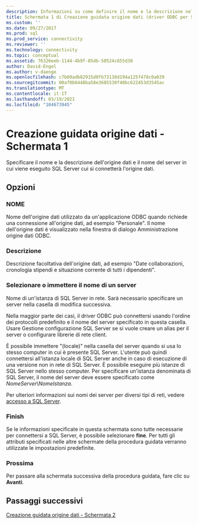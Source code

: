 ```yaml
---
description: Informazioni su come definire il nome e la descrizione nella creazione guidata origine dati per creare una nuova connessione ODBC a SQL Server.
title: Schermata 1 di Creazione guidata origine dati (driver ODBC per SQL Server)
ms.custom: ''
ms.date: 09/27/2017
ms.prod: sql
ms.prod_service: connectivity
ms.reviewer: ''
ms.technology: connectivity
ms.topic: conceptual
ms.assetid: 76326eeb-1144-4b9f-85db-50524c655d30
author: David-Engel
ms.author: v-daenge
ms.openlocfilehash: c7b60adb82915d8fb73138d194a125f478c0a039
ms.sourcegitcommit: 00af0b6448ba58e3685530f40bc622453d3545ac
ms.translationtype: MT
ms.contentlocale: it-IT
ms.lasthandoff: 03/19/2021
ms.locfileid: "104673945"
---
```

# <a name="data-source-wizard-screen-1"></a>Creazione guidata origine dati - Schermata 1

Specificare il nome e la descrizione dell'origine dati e il nome del server in cui viene eseguito SQL Server cui si connetterà l'origine dati.

## <a name="options"></a>Opzioni

### <a name="name"></a>NOME

Nome dell'origine dati utilizzato da un'applicazione ODBC quando richiede una connessione all'origine dati, ad esempio "Personale". Il nome dell'origine dati è visualizzato nella finestra di dialogo Amministrazione origine dati ODBC.

### <a name="description"></a>Descrizione

Descrizione facoltativa dell'origine dati, ad esempio "Date collaborazioni, cronologia stipendi e situazione corrente di tutti i dipendenti".

### <a name="select-or-enter-a-server-name"></a>Selezionare o immettere il nome di un server

Nome di un'istanza di SQL Server in rete. Sarà necessario specificare un server nella casella di modifica successiva.

Nella maggior parte dei casi, il driver ODBC può connettersi usando l'ordine dei protocolli predefinito e il nome del server specificato in questa casella. Usare Gestione configurazione SQL Server se si vuole creare un alias per il server o configurare librerie di rete client.

È possibile immettere "(locale)" nella casella del server quando si usa lo stesso computer in cui è presente SQL Server. L'utente può quindi connettersi all'istanza locale di SQL Server anche in caso di esecuzione di una versione non in rete di SQL Server. È possibile eseguire più istanze di SQL Server nello stesso computer. Per specificare un'istanza denominata di SQL Server, il nome del server deve essere specificato come _NomeServer_\\_NomeIstanza_.

Per ulteriori informazioni sui nomi dei server per diversi tipi di reti, vedere [accesso a SQL Server](../../../database-engine/configure-windows/logging-in-to-sql-server.md#format-for-specifying-the-name-of-sql-server).

### <a name="finish"></a>Finish

Se le informazioni specificate in questa schermata sono tutte necessarie per connettersi a SQL Server, è possibile selezionare **fine**. Per tutti gli attributi specificati nelle altre schermate della procedura guidata verranno utilizzate le impostazioni predefinite.

### <a name="next"></a>Prossima

Per passare alla schermata successiva della procedura guidata, fare clic su **Avanti**.

## <a name="next-steps"></a>Passaggi successivi

[Creazione guidata origine dati - Schermata 2](dsn-wizard-2.md)
